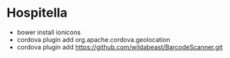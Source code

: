 # Hospitella

- bower install ionicons
- cordova plugin add org.apache.cordova.geolocation
- cordova plugin add https://github.com/wildabeast/BarcodeScanner.git
